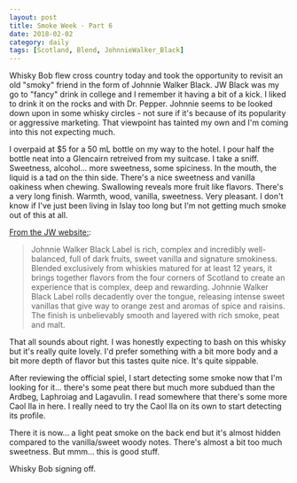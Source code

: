 ```yaml
---
layout: post
title: Smoke Week - Part 6
date: 2018-02-02
category: daily
tags: [Scotland, Blend, JohnnieWalker_Black]
---
```


Whisky Bob flew cross country today and took the opportunity to revisit an old "smoky" friend in the form of Johnnie Walker Black. JW Black was my go to "fancy" drink in college and I remember it having a bit of a kick. I liked to drink it on the rocks and with Dr. Pepper. Johnnie seems to be looked down upon in some whisky circles - not sure if it's because of its popularity or aggressive marketing. That viewpoint has tainted my own and I'm coming into this not expecting much.

I overpaid at $5 for a 50 mL bottle on my way to the hotel. I pour half the bottle neat into a Glencairn retreived from my suitcase. I take a sniff. Sweetness, alcohol... more sweetness, some spiciness. In the mouth, the liquid is a tad on the thin side. There's a nice sweetness and vanilla oakiness when chewing. Swallowing reveals more fruit like flavors. There's a very long finish. Warmth, wood, vanilla, sweetness. Very pleasant. I don't know if I've just been living in Islay too long but I'm not getting much smoke out of this at all.

[From the JW website:](https://www.johnniewalker.com/en-us/our-whisky/johnnie-walker-labels/black-label/):

> Johnnie Walker Black Label is rich, complex and incredibly well-balanced, full of dark fruits, sweet vanilla and signature smokiness. Blended exclusively from whiskies matured for at least 12 years, it brings together flavors from the four corners of Scotland to create an experience that is complex, deep and rewarding. Johnnie Walker Black Label rolls decadently over the tongue, releasing intense sweet vanillas that give way to orange zest and aromas of spice and raisins. The finish is unbelievably smooth and layered with rich smoke, peat and malt.

That all sounds about right. I was honestly expecting to bash on this whisky but it's really quite lovely. I'd prefer something with a bit more body and a bit more depth of flavor but this tastes quite nice. It's quite sippable. 

After reviewing the official spiel, I start detecting some smoke now that I'm looking for it... there's some peat there but much more subdued than the Ardbeg, Laphroiag and Lagavulin. I read somewhere that there's some more Caol Ila in here. I really need to try the Caol Ila on its own to start detecting its profile.

There it is now... a light peat smoke on the back end but it's almost hidden compared to the vanilla/sweet woody notes. There's almost a bit too much sweetness. But mmm... this is good stuff.

Whisky Bob signing off.
